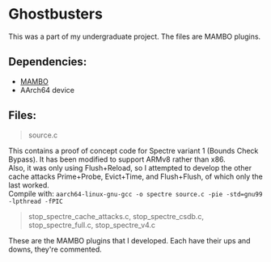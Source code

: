 # Ghostbusters

This was a part of my undergraduate project. The files are MAMBO plugins.

## Dependencies:

- [MAMBO](https://github.com/beehive-lab/mambo)
- AArch64 device

## Files:

> source.c

This contains a proof of concept code for Spectre variant 1 (Bounds Check Bypass). It has been modified to support ARMv8 rather than x86.  
Also, it was only using Flush+Reload, so I attempted to develop the other cache attacks Prime+Probe, Evict+Time, and Flush+Flush, of which only the last worked.  
Compile with: `aarch64-linux-gnu-gcc -o spectre source.c -pie -std=gnu99 -lpthread -fPIC`

> stop_spectre_cache_attacks.c, stop_spectre_csdb.c, stop_spectre_full.c, stop_spectre_v4.c

These are the MAMBO plugins that I developed. Each have their ups and downs, they're commented.
